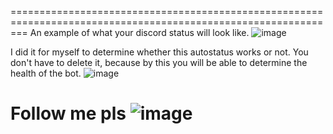 ===============================================================================================================
An example of what your discord status will look like.
![image](https://user-images.githubusercontent.com/60918217/120290944-a0bcec80-c2e4-11eb-8541-15d066aac5d0.png)



I did it for myself to determine whether this autostatus works or not. You don't have to delete it, because by this you will be able to determine the health of the bot.
![image](https://user-images.githubusercontent.com/60918217/112637733-aa4f5180-8e68-11eb-9db4-9030990036db.png)



Follow me pls
![image](https://user-images.githubusercontent.com/60918217/120291269-f1cce080-c2e4-11eb-92d7-1737a5e8592f.png)
===============================================================================================================
